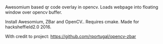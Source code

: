 Awesomium based qr code overlay in opencv.
Loads webpage into floating window over opencv buffer.

Install Awesomium, ZBar and OpenCV..
Requires cmake.
Made for hacksheffield2.0 2016.

With credit to project:
https://github.com/rportugal/opencv-zbar
